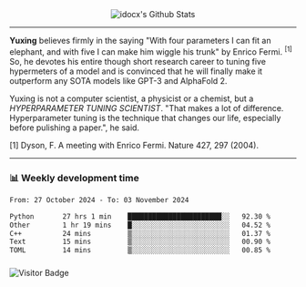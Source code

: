 <div align="center">
    <img align="center" src="https://github-readme-stats.vercel.app/api?username=idocx&show_icons=true&count_private=true&hide_border=true" alt="idocx's Github Stats"></img>
</div>

---

**Yuxing** believes firmly in the saying "With four parameters I can fit an elephant, and with five I can make him wiggle his trunk" by Enrico Fermi. <sup>[1]</sup> So, he devotes his entire though short research career to tuning five hypermeters of a model and is convinced that he will finally make it outperform any SOTA models like GPT-3 and AlphaFold 2.

Yuxing is not a computer scientist, a physicist or a chemist, but a *HYPERPARAMETER TUNING SCIENTIST*. "That makes a lot of difference. Hyperparameter tuning is the technique that changes our life, especially before pulishing a paper.", he said.

[1] Dyson, F. A meeting with Enrico Fermi. Nature 427, 297 (2004).


---

### 📊 Weekly development time
<!--START_SECTION:waka-->

```txt
From: 27 October 2024 - To: 03 November 2024

Python       27 hrs 1 min    ███████████████████████░░   92.30 %
Other        1 hr 19 mins    █░░░░░░░░░░░░░░░░░░░░░░░░   04.52 %
C++          24 mins         ▒░░░░░░░░░░░░░░░░░░░░░░░░   01.37 %
Text         15 mins         ▒░░░░░░░░░░░░░░░░░░░░░░░░   00.90 %
TOML         14 mins         ▒░░░░░░░░░░░░░░░░░░░░░░░░   00.85 %
```

<!--END_SECTION:waka-->

### 

![Visitor Badge](https://visitor-badge.laobi.icu/badge?page_id=idocx.idocx)